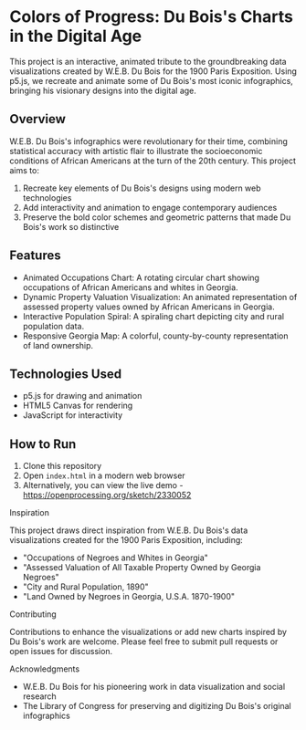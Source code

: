 

# Colors of Progress: Du Bois's Charts in the Digital Age

This project is an interactive, animated tribute to the groundbreaking data visualizations created by W.E.B. Du Bois for the 1900 Paris Exposition. Using p5.js, we recreate and animate some of Du Bois's most iconic infographics, bringing his visionary designs into the digital age.

## Overview

W.E.B. Du Bois's infographics were revolutionary for their time, combining statistical accuracy with artistic flair to illustrate the socioeconomic conditions of African Americans at the turn of the 20th century. This project aims to:

1. Recreate key elements of Du Bois's designs using modern web technologies
2. Add interactivity and animation to engage contemporary audiences
3. Preserve the bold color schemes and geometric patterns that made Du Bois's work so distinctive

## Features

- Animated Occupations Chart: A rotating circular chart showing occupations of African Americans and whites in Georgia.
- Dynamic Property Valuation Visualization: An animated representation of assessed property values owned by African Americans in Georgia.
- Interactive Population Spiral: A spiraling chart depicting city and rural population data.
- Responsive Georgia Map: A colorful, county-by-county representation of land ownership.

## Technologies Used

- p5.js for drawing and animation
- HTML5 Canvas for rendering
- JavaScript for interactivity

## How to Run

1. Clone this repository
2. Open `index.html` in a modern web browser
3. Alternatively, you can view the live demo - https://openprocessing.org/sketch/2330052  

Inspiration

This project draws direct inspiration from W.E.B. Du Bois's data visualizations created for the 1900 Paris Exposition, including:

- "Occupations of Negroes and Whites in Georgia"
- "Assessed Valuation of All Taxable Property Owned by Georgia Negroes"
- "City and Rural Population, 1890"
- "Land Owned by Negroes in Georgia, U.S.A. 1870-1900"

Contributing

Contributions to enhance the visualizations or add new charts inspired by Du Bois's work are welcome. Please feel free to submit pull requests or open issues for discussion.


Acknowledgments

- W.E.B. Du Bois for his pioneering work in data visualization and social research
- The Library of Congress for preserving and digitizing Du Bois's original infographics
